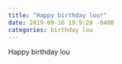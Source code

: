 ```yaml
---
title: "Happy birthday lou!"
date: 2019-09-16 19:9:28 -0400
categories: birthday lou
---
```


Happy birthday lou

